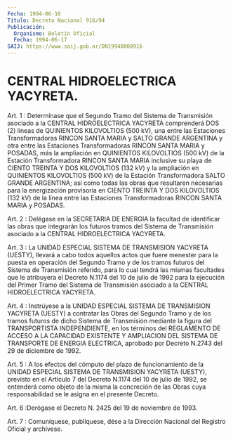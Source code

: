 ```yaml
---
Fecha: 1994-06-10
Título: Decreto Nacional 916/94
Publicación:
  Organismo: Boletín Oficial
  Fecha: 1994-06-17
SAIJ: https://www.saij.gob.ar/DN19940000916
---
```

# CENTRAL HIDROELECTRICA YACYRETA.

<a id="1"></a>
Art.  1  :  Determínase  que  el  Segundo Tramo del Sistema de Transmisión    asociado  a  la  CENTRAL  HIDROELECTRICA    YACYRETA comprenderá DOS  (2) líneas de QUINIENTOS KILOVOLTIOS (500 kV), una entre las Estaciones  Transformadoras  RINCON  SANTA  MARIA y SALTO GRANDE  ARGENTINA  y  otra  entre  las  Estaciones  Transformadoras RINCON  SANTA  MARIA  y  POSADAS,  más  la ampliación en QUINIENTOS KILOVOLTIOS  (500  kV) de la Estación Transformadora  RINCON  SANTA MARIA inclusive su playa  de  CIENTO TREINTA Y DOS KILOVOLTIOS (132 kV)  y  la ampliación en QUINIENTOS  KILOVOLTIOS  (500  kV)  de  la Estación  Transformadora SALTO GRANDE ARGENTINA; así como todas las obras que resultaren  necesarias para la energización provisoria en CIENTO TREINTA Y DOS KILOVOLTIOS  (132  kV)  de  la línea entre las Estaciones    Transformadoras    RINCON   SANTA  MARIA  y  POSADAS.

<a id="2"></a>
Art.  2  : Delégase en la SECRETARIA DE ENERGIA la facultad de identificar  las  obras  que  integrarán  los  futuros  tramos  del Sistema  de  Transmisión   asociado  a  la  CENTRAL  HIDROELECTRICA YACYRETA.

<a id="3"></a>
Art.  3  :  La UNIDAD ESPECIAL SISTEMA DE TRANSMISION YACYRETA (UESTY), llevará a  cabo  todos  aquellos  actos que fuere menester para  la  puesta en operación del Segundo Tramo  y  de  los  tramos futuros del  Sistema  de  Transmisión referido, para lo cual tendrá las mismas facultades que le  atribuyera  el  Decreto N.1174 del 10 de julio de 1992 para la ejecución del Primer Tramo  del Sistema de Transmisión    asociado   a  la  CENTRAL  HIDROELECTRICA  YACYRETA.

<a id="4"></a>
Art. 4 : Instrúyese a la UNIDAD ESPECIAL SISTEMA DE TRANSMISION YACYRETA  (UESTY)  a contratar las Obras del Segundo Tramo y de los tramos futuros de dicho  Sistema  de Transmisión mediante la figura del TRANSPORTISTA INDEPENDIENTE, en  los términos del REGLAMENTO DE ACCESO  A  LA  CAPACIDAD  EXISTENTE  Y AMPLIACION  DEL  SISTEMA  DE TRANSPORTE DE ENERGIA ELECTRICA, aprobado  por  Decreto  N.2743 del 29 de diciembre de 1992.

<a id="5"></a>
Art. 5 : A los efectos del cómputo del plazo de funcionamiento de la  UNIDAD  ESPECIAL  SISTEMA  DE  TRANSMISION YACYRETA (UESTY), previsto en el Artículo 7 del Decreto N.1174  del  10  de  julio de 1992,  se  entenderá  como objeto de la misma la concreción de  las Obras cuya responsabilidad  se  le  asigna  en el presente Decreto.

<a id="6"></a>
Art.  6  :Derógase  el  Decreto N. 2425 del 19 de noviembre de 1993.

<a id="7"></a>
Art. 7 : Comuníquese, publíquese, dése a la Dirección Nacional del Registro Oficial y archívese.
